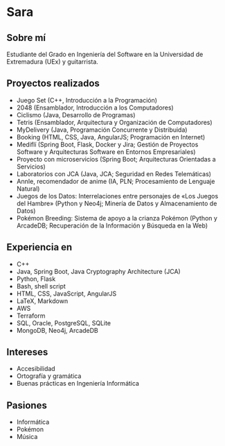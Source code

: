 # Sara

## Sobre mí

Estudiante del Grado en Ingeniería del Software en la Universidad de Extremadura (UEx) y guitarrista.

## Proyectos realizados

- Juego Set (C++, Introducción a la Programación)
- 2048 (Ensamblador, Introducción a los Computadores)
- Ciclismo (Java, Desarrollo de Programas)
- Tetris (Ensamblador, Arquitectura y Organización de Computadores)
- MyDelivery (Java, Programación Concurrente y Distribuida)
- Booking (HTML, CSS, Java, AngularJS; Programación en Internet)
- Mediflí (Spring Boot, Flask, Docker y Jira; Gestión de Proyectos Software y Arquitecturas Software en Entornos Empresariales)
- Proyecto con microservicios (Spring Boot; Arquitecturas Orientadas a Servicios)
- Laboratorios con JCA (Java, JCA; Seguridad en Redes Telemáticas)
- AnnIe, recomendador de anime (IA, PLN; Procesamiento de Lenguaje Natural)
- Juegos de los Datos: Interrelaciones entre personajes de «Los Juegos del Hambre» (Python y Neo4j; Minería de Datos y Almacenamiento de Datos)
- Pokémon Breeding: Sistema de apoyo a la crianza Pokémon (Python y ArcadeDB; Recuperación de la Información y Búsqueda en la Web)

## Experiencia en 

- C++
- Java, Spring Boot, Java Cryptography Architecture (JCA)
- Python, Flask
- Bash, shell script
- HTML, CSS, JavaScript, AngularJS
- LaTeX, Markdown
- AWS
- Terraform
- SQL, Oracle, PostgreSQL, SQLite
- MongoDB, Neo4j, ArcadeDB

## Intereses

- Accesibilidad
- Ortografía y gramática
- Buenas prácticas en Ingeniería Informática

## Pasiones

- Informática
- Pokémon
- Música

